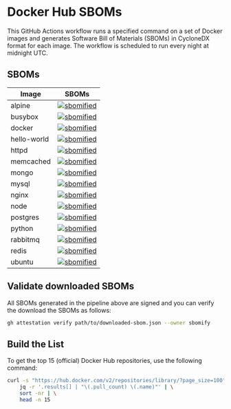 # Docker Hub SBOMs

This GitHub Actions workflow runs a specified command on a set of Docker images and generates Software Bill of Materials (SBOMs) in CycloneDX format for each image. The workflow is scheduled to run every night at midnight UTC.

## SBOMs

| Image       | SBOMs                                                                                                          |
| ----------- | -------------------------------------------------------------------------------------------------------------- |
| alpine      | [![sbomified](https://sbomify.com/assets/images/logo/badge.svg)](https://app.sbomify.com/sboms/component/TVLnnn8qPU) |
| busybox     | [![sbomified](https://sbomify.com/assets/images/logo/badge.svg)](https://app.sbomify.com/sboms/component/APQUnn8qPQ) |
| docker      | [![sbomified](https://sbomify.com/assets/images/logo/badge.svg)](https://app.sbomify.com/sboms/component/VcT9nn8qQj) |
| hello-world | [![sbomified](https://sbomify.com/assets/images/logo/badge.svg)](https://app.sbomify.com/sboms/component/Vrjnnn8qQn) |
| httpd       | [![sbomified](https://sbomify.com/assets/images/logo/badge.svg)](https://app.sbomify.com/sboms/component/vKdann8qPf) |
| memcached   | [![sbomified](https://sbomify.com/assets/images/logo/badge.svg)](https://app.sbomify.com/sboms/component/Gkp-nn8qPH) |
| mongo       | [![sbomified](https://sbomify.com/assets/images/logo/badge.svg)](https://app.sbomify.com/sboms/component/Naj9nn8qQa) |
| mysql       | [![sbomified](https://sbomify.com/assets/images/logo/badge.svg)](https://app.sbomify.com/sboms/component/k33qnn8qQe) |
| nginx       | [![sbomified](https://sbomify.com/assets/images/logo/badge.svg)](https://app.sbomify.com/sboms/component/kU3Pnn8qPA) |
| node        | [![sbomified](https://sbomify.com/assets/images/logo/badge.svg)](https://app.sbomify.com/sboms/component/zLPFnn8qPd) |
| postgres    | [![sbomified](https://sbomify.com/assets/images/logo/badge.svg)](https://app.sbomify.com/sboms/component/qAfAnn8qP8) |
| python      | [![sbomified](https://sbomify.com/assets/images/logo/badge.svg)](https://app.sbomify.com/sboms/component/ggkhnn8qP-) |
| rabbitmq    | [![sbomified](https://sbomify.com/assets/images/logo/badge.svg)](https://app.sbomify.com/sboms/component/Np34nn8qQg) |
| redis       | [![sbomified](https://sbomify.com/assets/images/logo/badge.svg)](https://app.sbomify.com/sboms/component/aZi_nn8qP3) |
| ubuntu      | [![sbomified](https://sbomify.com/assets/images/logo/badge.svg)](https://app.sbomify.com/sboms/component/PXcJnn8qPY) |

## Validate downloaded SBOMs

All SBOMs generated in the pipeline above are signed and you can verify the download the SBOMs as follows:

```bash
gh attestation verify path/to/downloaded-sbom.json --owner sbomify
```

## Build the List

To get the top 15 (official) Docker Hub repositories, use the following command:

```bash
curl -s "https://hub.docker.com/v2/repositories/library/?page_size=100" | \
    jq -r '.results[] | "\(.pull_count) \(.name)"' | \
    sort -nr | \
    head -n 15
```
